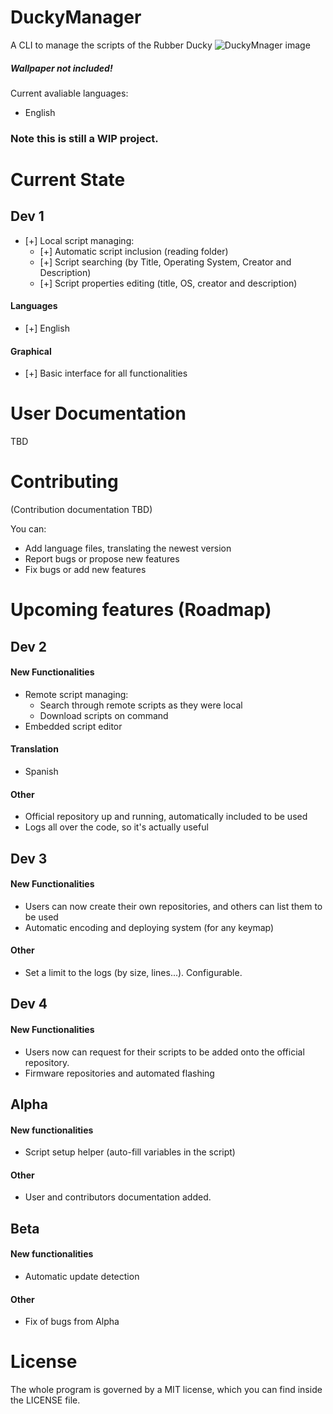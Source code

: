 # DuckyManager
A CLI to manage the scripts of the Rubber Ducky
![DuckyMnager image](http://i.imgur.com/M19lPCx.jpg)
##### Wallpaper not included!



Current avaliable languages:
- English

### Note this is still a WIP project.

# Current State
## Dev 1
- [+] Local script managing:
    - [+] Automatic script inclusion (reading folder)
    - [+] Script searching (by Title, Operating System, Creator and Description)
    - [+] Script properties editing (title, OS, creator and description)
    
#### Languages
- [+] English

#### Graphical
- [+] Basic interface for all functionalities

# User Documentation
TBD
# Contributing
(Contribution documentation TBD)

You can:
- Add language files, translating the newest version
- Report bugs or propose new features
- Fix bugs or add new features


# Upcoming features (Roadmap)
## Dev 2
#### New Functionalities
- Remote script managing:
    - Search through remote scripts as they were local
    - Download scripts on command
- Embedded script editor

#### Translation
- Spanish

#### Other
- Official repository up and running, automatically included to be used
- Logs all over the code, so it's actually useful


## Dev 3

#### New Functionalities
- Users can now create their own repositories, and others can list them to be used
- Automatic encoding and deploying system (for any keymap)

#### Other
- Set a limit to the logs (by size, lines...). Configurable.

## Dev 4

#### New Functionalities
- Users now can request for their scripts to be added onto the official repository.
- Firmware repositories and automated flashing


## Alpha

#### New functionalities
- Script setup helper (auto-fill variables in the script)

#### Other
- User and contributors documentation added.


## Beta

#### New functionalities
- Automatic update detection

#### Other
- Fix of bugs from Alpha


# License
The whole program is governed by a MIT license, which you can find inside the LICENSE file.
